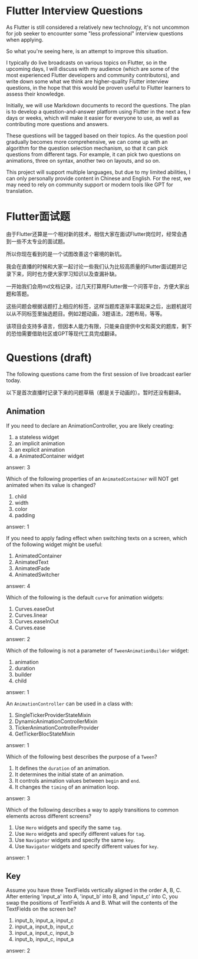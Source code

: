 # Flutter Interview Questions

As Flutter is still considered a relatively new technology, it's not uncommon for job seeker to
encounter some "less professional" interview questions when applying.

So what you're seeing here, is an attempt to improve this situation.

I typically do live broadcasts on various topics on Flutter, so in the upcoming days, I will discuss
with my audience (which are some of the most experienced Flutter developers and community
contributors), and write down some what we think are higher-quality Flutter interview questions, in
the hope that this would be proven useful to Flutter learners to assess their knowledge.

Initially, we will use Markdown documents to record the questions. The plan is to develop a
question-and-answer platform using Flutter in the next a few days or weeks, which will make it
easier for everyone to use, as well as contributing more questions and answers.

These questions will be tagged based on their topics. As the question pool gradually becomes more
comprehensive, we can come up with an algorithm for the question selection mechanism, so that it can
pick questions from different tags. For example, it can pick two questions on animations, three on
syntax, another two on layouts, and so on.

This project will support multiple languages, but due to my limited abilities, I can only personally
provide content in Chinese and English. For the rest, we may need to rely on community support or
modern tools like GPT for translation.

# Flutter面试题

由于Flutter还算是一个相对新的技术，相信大家在面试Flutter岗位时，经常会遇到一些不太专业的面试题。

所以你现在看到的是一个试图改善这个窘境的新坑。

我会在直播的时候和大家一起讨论一些我们认为比较高质量的Flutter面试题并记录下来，同时也方便大家学习知识以及查漏补缺。

一开始我们会用md文档记录，过几天打算用Flutter做一个问答平台，方便大家出题和答题。

这些问题会根据话题打上相应的标签，这样当题库逐渐丰富起来之后，出题机就可以从不同标签里抽选题目。例如2题动画，3题语法，2题布局，等等。

该项目会支持多语言，但因本人能力有限，只能亲自提供中文和英文的题库，剩下的恐怕需要借助社区或GPT等现代工具完成翻译。

# Questions (draft)

The following questions came from the first session of live broadcast earlier today.

以下是首次直播时记录下来的问题草稿（都是关于动画的）。暂时还没有翻译。

## Animation

If you need to declare an AnimationController, you are likely creating:

1. a stateless widget
2. an implicit animation
3. an explicit animation
4. a AnimatedContainer widget

answer: 3

Which of the following properties of an `AnimatedContainer` will NOT get animated when its value is
changed?

1. child
2. width
3. color
4. padding

answer: 1

If you need to apply fading effect when switching texts on a screen, which of the following widget
might be useful:

1. AnimatedContainer
2. AnimatedText
3. AnimatedFade
4. AnimatedSwitcher

answer: 4

Which of the following is the default `curve` for animation widgets:

1. Curves.easeOut
2. Curves.linear
3. Curves.easeInOut
4. Curves.ease

answer: 2

Which of the following is not a parameter of `TweenAnimationBuilder` widget:

1. animation
2. duration
3. builder
4. child

answer: 1

An `AnimationController` can be used in a class with:

1. SingleTickerProviderStateMixin
2. DynamicAnimationControllerMixin
3. TickerAnimationControllerProvider
4. GetTickerBlocStateMixin

answer: 1

Which of the following best describes the purpose of a `Tween`?

1. It defines the `duration` of an animation.
2. It determines the initial state of an animation.
3. It controls animation values between `begin` and `end`.
4. It changes the `timing` of an animation loop.

answer: 3

Which of the following describes a way to apply transitions to common elements across different
screens?

1. Use `Hero` widgets and specify the same `tag`.
2. Use `Hero` widgets and specify different values for `tag`.
3. Use `Navigator` widgets and specify the same `key`.
4. Use `Navigator` widgets and specify different values for `key`.

answer: 1

## Key

Assume you have three TextFields vertically aligned in the order A, B, C. After entering 'input_a' into A, 'input_b' into B, and 'input_c' into C, you swap the positions of TextFields A and B. What will the contents of the TextFields on the screen be?

1. input_b, input_a, input_c
2. input_a, input_b, input_c
3. input_a, input_c, input_b
4. input_b, input_c, input_a

answer: 2

